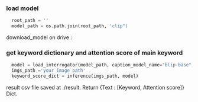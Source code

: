 ### load model
``` Python
  root_path = ''
  model_path = os.path.join(root_path, 'clip")
```
download_model on drive :


### get keyword dictionary and attention score of main keyword
``` Python
  model = load_interrogator(model_path, caption_model_name="blip-base", device="cuda") 
  imgs_path ='your image path'
  keyword_score_dict = inference(imgs_path, model)
```
result csv file saved at ./result.
Return {Text : [Keyword, Attention score]} Dict.
